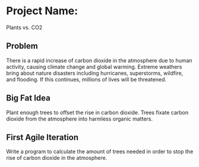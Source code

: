 # Project Name:
Plants vs. CO2

## Problem
There is a rapid increase of carbon dioxide in the atmosphere due to human activity, causing climate change and global warming. Extreme weathers bring about nature disasters including hurricanes, superstorms, wildfire, and flooding. If this continues, millions of lives will be threatened.

## Big Fat Idea
Plant enough trees to offset the rise in carbon dioxide. Trees fixate carbon dioxide from the atmosphere into harmless organic matters.

## First Agile Iteration
Write a program to calculate the amount of trees needed in order to stop the rise of carbon dioxide in the atmosphere. 

